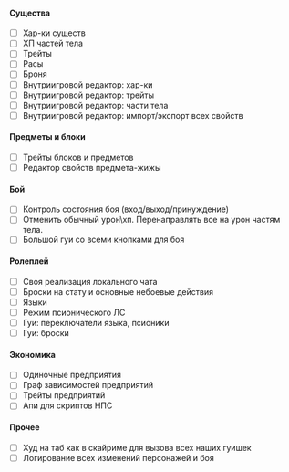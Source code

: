 #### Существа
* [ ] Хар-ки существ
* [ ] ХП частей тела
* [ ] Трейты
* [ ] Расы
* [ ] Броня
* [ ] Внутриигровой редактор: хар-ки
* [ ] Внутриигровой редактор: трейты
* [ ] Внутриигровой редактор: части тела
* [ ] Внутриигровой редактор: импорт/экспорт всех свойств

#### Предметы и блоки
* [ ] Трейты блоков и предметов
* [ ] Редактор свойств предмета-жижы

#### Бой
* [ ] Контроль состояния боя (вход/выход/принуждение)
* [ ] Отменить обычный урон\хп. Перенаправлять все на урон частям тела.
* [ ] Большой гуи со всеми кнопками для боя

#### Ролеплей
* [ ] Своя реализация локального чата
* [ ] Броски на стату и основные небоевые действия
* [ ] Языки
* [ ] Режим псионического ЛС
* [ ] Гуи: переключатели языка, псионики
* [ ] Гуи: броски

#### Экономика
* [ ] Одиночные предприятия
* [ ] Граф зависимостей предприятий
* [ ] Трейты предприятий
* [ ] Апи для скриптов НПС

#### Прочее
* [ ] Худ на таб как в скайриме для вызова всех наших гуишек
* [ ] Логирование всех изменений персонажей и боя
